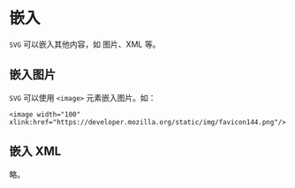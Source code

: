# 嵌入

`SVG` 可以嵌入其他内容，如 图片、XML 等。

## 嵌入图片

`SVG` 可以使用 `<image>` 元素嵌入图片。如：

```
<image width="100" xlink:href="https://developer.mozilla.org/static/img/favicon144.png"/>
```

## 嵌入 XML

略。